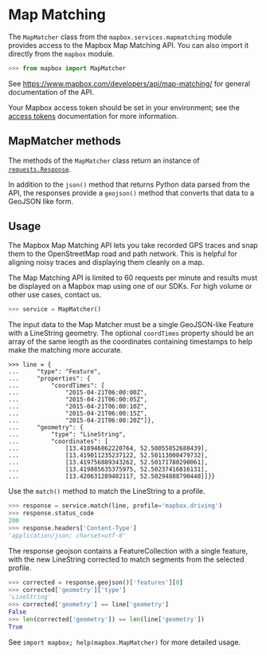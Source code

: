 # Map Matching

The `MapMatcher` class from the `mapbox.services.mapmatching` module provides
access to the Mapbox Map Matching API. You can also import it directly from the
`mapbox` module.

```python
>>> from mapbox import MapMatcher

```

See https://www.mapbox.com/developers/api/map-matching/ for general documentation
of the API.

Your Mapbox access token should be set in your environment; see the [access
tokens](access_tokens.md) documentation for more information.

## MapMatcher methods

The methods of the `MapMatcher` class return an instance of
[`requests.Response`](http://docs.python-requests.org/en/latest/api/#requests.Response).

In addition to the `json()` method that returns Python data parsed from the
API, the responses provide a `geojson()` method that converts that
data to a GeoJSON like form.

## Usage

The Mapbox Map Matching API lets you take recorded GPS traces and snap them to the OpenStreetMap road and path network. This is helpful for aligning noisy traces and displaying them cleanly on a map.

The Map Matching API is limited to 60 requests per minute and results must be displayed on a Mapbox map using one of our SDKs. For high volume or other use cases, contact us.


```python
>>> service = MapMatcher()

```

The input data to the Map Matcher must be a single GeoJSON-like Feature with a LineString geometry.
The optional `coordTimes` property should be an array of the same length as the coordinates
containing timestamps to help make the matching more accurate.

```
>>> line = {
...     "type": "Feature",
...     "properties": {
...         "coordTimes": [
...             "2015-04-21T06:00:00Z",
...             "2015-04-21T06:00:05Z",
...             "2015-04-21T06:00:10Z",
...             "2015-04-21T06:00:15Z",
...             "2015-04-21T06:00:20Z"]},
...     "geometry": {
...         "type": "LineString",
...         "coordinates": [
...             [13.418946862220764, 52.50055852688439],
...             [13.419011235237122, 52.50113000479732],
...             [13.419756889343262, 52.50171780290061],
...             [13.419885635375975, 52.50237416816131],
...             [13.420631289482117, 52.50294888790448]]}}

```

Use the `match()` method to match the LineString to a profile.

```python
>>> response = service.match(line, profile='mapbox.driving')
>>> response.status_code
200
>>> response.headers['Content-Type']
'application/json; charset=utf-8'

```

The response geojson contains a FeatureCollection with a single feature,
with the new LineString corrected to match segments from the selected profile.

```python
>>> corrected = response.geojson()['features'][0]
>>> corrected['geometry']['type']
'LineString'
>>> corrected['geometry'] == line['geometry']
False
>>> len(corrected['geometry']) == len(line['geometry'])
True

```

See ``import mapbox; help(mapbox.MapMatcher)`` for more detailed usage.
